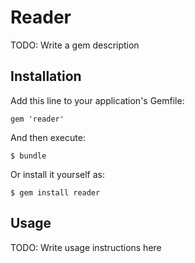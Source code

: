 # Reader

TODO: Write a gem description

## Installation

Add this line to your application's Gemfile:

    gem 'reader'

And then execute:

    $ bundle

Or install it yourself as:

    $ gem install reader

## Usage

TODO: Write usage instructions here
